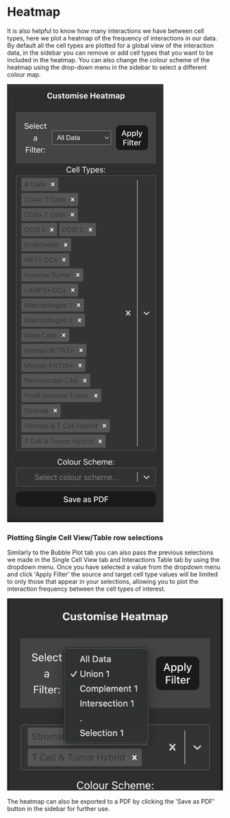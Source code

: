 # Heatmap
It is also helpful to know how many interactions we have between cell types, here we plot a heatmap of the frequency of interactions in our data. By default all the cell types are plotted for a global view of the interaction data, in the sidebar you can remove or add cell types that you want to be included in the heatmap. You can also change the colour scheme of the heatmap using the drop-down menu in the sidebar to select a different colour map. 

![Heatmap sidebar](wiki_images/heatmap_sidebar.png)

### Plotting Single Cell View/Table row selections
Similarly to the Bubble Plot tab you can also pass the previous selections we made in the Single Cell View tab and Interactions Table tab by using the dropdown menu. Once you have selected a value from the dropdown menu and click 'Apply Filter' the source and target cell type values will be limited to only those that appear in your selections, allowing you to plot the interaction frequency between the cell types of interest.

![Bubble plot sidebar](wiki_images/heatmap_sidebar_selections.png)

The heatmap can also be exported to a PDF by clicking the 'Save as PDF' button in the sidebar for further use.
